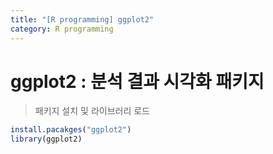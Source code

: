 ```yaml
---
title: "[R programming] ggplot2"
category: R programming
---
```


# ggplot2 : 분석 결과 시각화 패키지


> 패키지 설치 및 라이브러리 로드

~~~ r
install.pacakges("ggplot2")
library(ggplot2)
~~~


